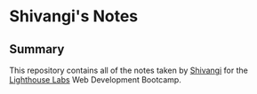 # Shivangi's Notes

## Summary 

This repository contains all of the notes taken by [Shivangi](https://github.com/shivangi0109) for the [Lighthouse Labs](https://www.lighthouselabs.ca/) Web Development Bootcamp.